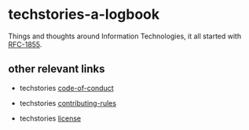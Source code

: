 # techstories-a-logbook
Things and thoughts around Information Technologies, it all started with [RFC-1855](https://www.rfc-editor.org/rfc/rfc1855).

## other relevant links

- techstories [code-of-conduct](./CODE_OF_CONDUCT.md)

- techstories [contributing-rules](./CONTRIBUTING.md)

- techstories [license](./LICENSE)
